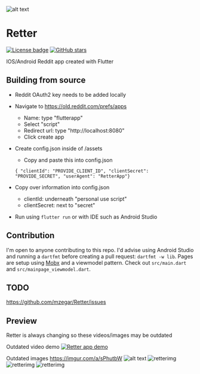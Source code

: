![alt text](https://raw.githubusercontent.com/mzegar/Retter/master/assets/icon/rettericon.png "RetterLogo")
# Retter
[![License badge](https://img.shields.io/github/license/mzegar/retter)](https://github.com/mzegar/Retter/blob/master/LICENSE)
[![GitHub stars](https://img.shields.io/github/stars/mzegar/retter?style=social)](https://github.com/mzegar/retter/stargazers)


IOS/Android Reddit app created with Flutter

## Building from source

- Reddit OAuth2 key needs to be added locally
- Navigate to https://old.reddit.com/prefs/apps
    - Name: type "flutterapp"
    - Select "script"
    - Redirect url: type "http://localhost:8080"
    - Click create app
- Create config.json inside of /assets
    - Copy and paste this into config.json

    `{ "clientId": "PROVIDE_CLIENT_ID", "clientSecret": "PROVIDE_SECRET", "userAgent": "RetterApp"}`



- Copy over information into config.json
    - clientId: underneath "personal use script"
    - clientSecret: next to "secret"
    
- Run using `flutter run` or with IDE such as Android Studio

## Contribution

I'm open to anyone contributing to this repo. I'd advise using Android Studio and running a `dartfmt` before creating a pull request: `dartfmt -w lib`.
Pages are setup using [Mobx](https://pub.dev/packages/mobx) and a viewmodel pattern. Check out `src/main.dart` and `src/mainpage_viewmodel.dart`.

## TODO

https://github.com/mzegar/Retter/issues

## Preview

Retter is always changing so these videos/images may be outdated

Outdated video demo
[![Retter app demo](https://img.youtube.com/vi/rVWFXjuiuVA/maxresdefault.jpg)](https://www.youtube.com/watch?v=rVWFXjuiuVA)

Outdated images
https://imgur.com/a/sPhutbW
![alt text](https://raw.githubusercontent.com/mzegar/Retter/master/screenshots/img1.jpg "img1")
![retterimg](https://raw.githubusercontent.com/mzegar/Retter/master/screenshots/img2.jpg "img2")
![retterimg](https://raw.githubusercontent.com/mzegar/Retter/master/screenshots/img3.jpg "img3")
![retterimg](https://raw.githubusercontent.com/mzegar/Retter/master/screenshots/img4.jpg "img4")
